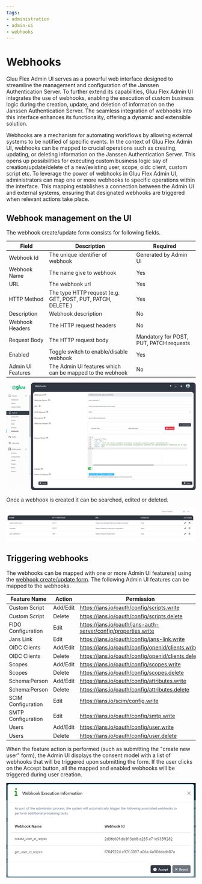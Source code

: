 ```yaml
---
tags:
- administration
- admin-ui
- webhooks
---
```


# Webhooks

Gluu Flex Admin UI serves as a powerful web interface designed to streamline the management and configuration of the Janssen Authentication Server. To further extend its capabilities, Gluu Flex Admin UI integrates the use of webhooks, enabling the execution of custom business logic during the creation, update, and deletion of information on the Janssen Authentication Server. The seamless integration of webhooks into this interface enhances its functionality, offering a dynamic and extensible solution.

Webhooks are a mechanism for automating workflows by allowing external systems to be notified of specific events. In the context of Gluu Flex Admin UI, webhooks can be mapped to crucial operations such as creating, updating, or deleting information on the Janssen Authentication Server. This opens up possibilities for executing custom business logic say of creation/update/delete of a new/existing user, scope, oidc client, custom script etc. To leverage the power of webhooks in Gluu Flex Admin UI, administrators can map one or more webhooks to specific operations within the interface. This mapping establishes a connection between the Admin UI and external systems, ensuring that designated webhooks are triggered when relevant actions take place.

## Webhook management on the UI 

The webhook create/update form consists for following fields.

|Field|Description|Required|
|--|--|--|
|Webhook Id|The unique identifier of webhook|Generated by Admin UI|
|Webhook Name|The name give to webhook|Yes|
|URL|The webhook url|Yes|
|HTTP Method|The type HTTP request (e.g. GET, POST, PUT, PATCH, DELETE )|Yes|
|Description|Webhook description|No|
|Webhook Headers|The HTTP request headers|No|
|Request Body|The HTTP request body|Mandatory for POST, PUT, PATCH requests|
|Enabled|Toggle switch to enable/disable webhook|Yes|
|Admin UI Features|The Admin UI features which can be mapped to the webhook|No|

![image](../../assets/admin-ui/webhook-create.png)

Once a webhook is created it can be searched, edited or deleted.   

![image](../../assets/admin-ui/webhook-view.png)

## Triggering webhooks

The webhooks can be mapped with one or more Admin UI feature(s) using the [webhook create/update form](./webhooks.md#webhook-management-on-the-ui). The following Admin UI features can be mapped to the webhooks.

|Feature Name|Action|Permission|
|--|--|--|
|Custom Script|Add/Edit|https://jans.io/oauth/config/scripts.write|
|Custom Script|Delete|https://jans.io/oauth/config/scripts.delete|
|FIDO Configuration|Edit|https://jans.io/oauth/jans-auth-server/config/properties.write|
|Jans Link|Edit|https://jans.io/oauth/config/jans-link.write|
|OIDC Clients|Add/Edit|https://jans.io/oauth/config/openid/clients.write|
|OIDC Clients|Delete|https://jans.io/oauth/config/openid/clients.delete|
|Scopes|Add/Edit|https://jans.io/oauth/config/scopes.write|
|Scopes|Delete|https://jans.io/oauth/config/scopes.delete|
|Schema:Person|Add/Edit|https://jans.io/oauth/config/attributes.write|
|Schema:Person|Delete|https://jans.io/oauth/config/attributes.delete|
|SCIM Configuration|Edit|https://jans.io/scim/config.write|
|SMTP Configuration|Edit|https://jans.io/oauth/config/smtp.write|
|Users|Add/Edit|https://jans.io/oauth/config/user.write|
|Users|Delete|https://jans.io/oauth/config/user.delete|

When the feature action is performed (such as submitting the "create new user" form), the Admin UI displays the consent model with a list of webhooks that will be triggered upon submitting the form. If the user clicks on the Accept button, all the mapped and enabled webhooks will be triggered during user creation.      

![image](../../assets/admin-ui/webhooks-trigger.png)